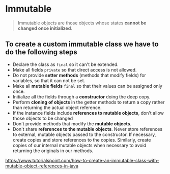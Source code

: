# Immutable

> Immutable objects are those objects whose states **cannot be changed once initialized**.

## To create a custom immutable class we have to do the following steps

* Declare the class as `final` so it can't be extended.
* Make all fields `private` so that direct access is not allowed.
* Do not provide **setter methods** (methods that modify fields) for variables, so that it can not be set.
* Make all **mutable fields** `final` so that their values can be assigned only once.
* Initialize all the fields through a **constructor** doing the deep copy.
* Perform **cloning of objects** in the getter methods to return a copy rather than returning the actual object reference.
* If the instance fields include **references to mutable objects**, don't allow those objects to be changed
* Don't provide methods that modify the **mutable objects**.
* Don't share **references to the mutable objects**. Never store references to external, mutable objects passed to the constructor. If necessary, create copies and store references to the copies. Similarly, create copies of our internal mutable objects when necessary to avoid returning the originals in our methods.

https://www.tutorialspoint.com/how-to-create-an-immutable-class-with-mutable-object-references-in-java